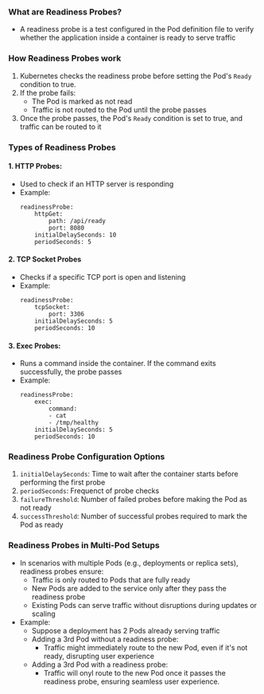 ### What are Readiness Probes?

- A readiness probe is a test configured in the Pod definition file to verify whether the application inside a container is ready to serve traffic

### How Readiness Probes work

1. Kubernetes checks the readiness probe before setting the Pod's <code>Ready</code> condition to true.
2. If the probe fails:
   - The Pod is marked as not read
   - Traffic is not routed to the Pod until the probe passes
3. Once the probe passes, the Pod's <code>Ready</code> condition is set to true, and traffic can be routed to it

### Types of Readiness Probes

#### 1. HTTP Probes:

- Used to check if an HTTP server is responding
- Example:
  ```
  readinessProbe:
      httpGet:
          path: /api/ready
          port: 8080
      initialDelaySeconds: 10
      periodSeconds: 5
  ```

#### 2. TCP Socket Probes

- Checks if a specific TCP port is open and listening
- Example:
  ```
  readinessProbe:
      tcpSocket:
          port: 3306
      initialDelaySeconds: 5
      periodSeconds: 10
  ```

#### 3. Exec Probes:

- Runs a command inside the container. If the command exits successfully, the probe passes
- Example:
  ```
  readinessProbe:
      exec:
          command:
          - cat
          - /tmp/healthy
      initialDelaySeconds: 5
      periodSeconds: 10
  ```

### Readiness Probe Configuration Options

1. <code>initialDelaySeconds</code>: Time to wait after the container starts before performing the first probe
2. <code>periodSeconds</code>: Frequenct of probe checks
3. <code>failureThreshold</code>: Number of failed probes before making the Pod as not ready
4. <code>successThreshold</code>: Number of successful probes required to mark the Pod as ready

### Readiness Probes in Multi-Pod Setups

- In scenarios with multiple Pods (e.g., deployments or replica sets), readiness probes ensure:
  - Traffic is only routed to Pods that are fully ready
  - New Pods are added to the service only after they pass the readiness probe
  - Existing Pods can serve traffic without disruptions during updates or scaling
- Example:
  - Suppose a deployment has 2 Pods already serving traffic
  - Adding a 3rd Pod without a readiness probe:
    - Traffic might immediately route to the new Pod, even if it's not ready, disrupting user experience
  - Adding a 3rd Pod with a readiness probe:
    - Traffic will onyl route to the new Pod once it passes the readiness probe, ensuring seamless user experience.

